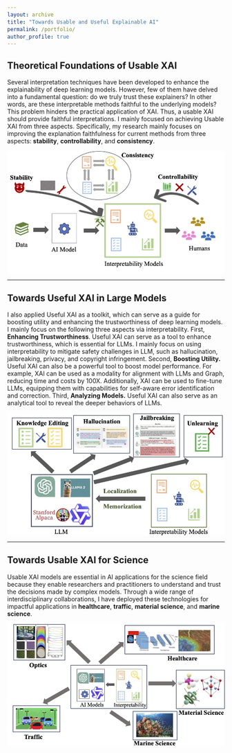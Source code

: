 ```yaml
---
layout: archive
title: "Towards Usable and Useful Explainable AI"
permalink: /portfolio/
author_profile: true
---
```



## Theoretical Foundations of Usable XAI
Several interpretation techniques have been developed to enhance the explainability of deep learning models. However, few of them have delved into a fundamental question: do we truly trust these explainers? In other words, are these interpretable methods faithful to the underlying models? This problem hinders the practical application of XAI. Thus, a usable XAI should provide faithful interpretations. I mainly focused on achieving Usable XAI from three aspects. Specifically, my research mainly focuses on improving the explanation faithfulness for current methods from three aspects: <b>stability</b>, <b>controllability</b>, and <b>consistency</b>.

<img src='/images/framework1.jpg' width=600 align="center">

<hr />

## Towards Useful XAI in Large Models
I also applied Useful XAI as a toolkit, which can serve as a guide for boosting utility and enhancing the trustworthiness of deep learning models. I mainly focus on the following three aspects via interpretability. First, <b>Enhancing Trustworthiness</b>. Useful XAI can serve as a tool to enhance trustworthiness, which is essential for LLMs. I mainly focus on using interpretability to mitigate safety challenges in LLM, such as hallucination, jailbreaking, privacy, and copyright infringement. Second, <b>Boosting Utility.</b> Useful XAI can also be a powerful tool to boost model performance. For example, XAI can be used as a modality for alignment with LLMs and Graph, reducing time and costs by 100X. Additionally, XAI can be used to fine-tune LLMs, equipping them with capabilities for self-aware error identification and correction. Third, <b>Analyzing Models.</b> Useful XAI can also serve as an analytical tool to reveal the deeper behaviors of LLMs.

<img src='/images/framework2.jpg' width=600 align="center">

<hr />

## Towards Usable XAI for Science
Usable XAI models are essential in AI applications for the science field because they enable researchers and practitioners to understand and trust the decisions made by complex models. Through a wide range of interdisciplinary collaborations, I have deployed these technologies for impactful applications in <b>healthcare</b>, <b>traffic</b>, <b>material science</b>, and <b>marine science</b>. 

<img src='/images/framework3.jpg' width=600 align="center">
